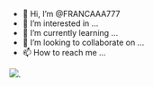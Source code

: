 - 👋 Hi, I’m @FRANCAAA777
- 👀 I’m interested in ...
- 🌱 I’m currently learning ...
- 💞️ I’m looking to collaborate on ...
- 📫 How to reach me ...

![](https://media.tenor.com/ZdL7Z-s48NcAAAAC/free-fire.gif).
